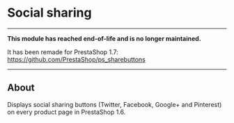 # Social sharing

---

**This module has reached end-of-life and is no longer maintained.**

It has been remade for PrestaShop 1.7: https://github.com/PrestaShop/ps_sharebuttons

---

## About

Displays social sharing buttons (Twitter, Facebook, Google+ and Pinterest) on every product page in PrestaShop 1.6.
